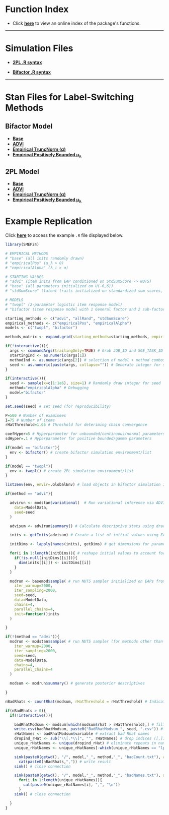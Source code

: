 # Function Index

- Click [**here**](https://github.com/nathdep/SMEP24/wiki/INDEX) to view an online index of the package's functions.
***
# Simulation Files

- [**2PL .R syntax**](https://github.com/nathdep/SMEP24/blob/main/R/twopl.R)

- [**Bifactor .R syntax**](https://github.com/nathdep/SMEP24/blob/main/R/bifactor.R)

***

# Stan Files for Label-Switching Methods

## Bifactor Model

- [**Base**](https://github.com/nathdep/SMEP24/blob/main/Stan/bifactor_base.stan)
- [**ADVI**](https://github.com/nathdep/SMEP24/blob/main/Stan/bifactor_advi.stan)
- [**Empirical TruncNorm (α)**](https://github.com/nathdep/SMEP24/blob/main/Stan/bifactor_empiricalAlpha.stan)
- [**Empirical Positively Bounded μ<sub>λ</sub>**](https://github.com/nathdep/SMEP24/blob/main/Stan/bifactor_empiricalPos.stan)

## 2PL Model
- [**Base**](https://github.com/nathdep/SMEP24/blob/main/Stan/twopl_base.stan)
- [**ADVI**](https://github.com/nathdep/SMEP24/blob/main/Stan/twopl_advi.stan)
- [**Empirical TruncNorm (α)**](https://github.com/nathdep/SMEP24/blob/main/Stan/twopl_empiricalAlpha.stan)
- [**Empirical Positively Bounded μ<sub>λ</sub>**](https://github.com/nathdep/SMEP24/blob/main/Stan/twopl_empiricalPos.stan)

# Example Replication
Click [**here**](https://github.com/nathdep/SMEP24/blob/main/example.R) to access the example `.R` file displayed below.
```r
library(SMEP24)

# EMPIRICAL METHODS
# "base" (all inits randomly drawn)
# "empiricalPos" (μ_λ > 0)
# "empiricalAlpha" (λ_i > α)

# STARTING VALUES
# "advi" (item inits from EAP conditioned on StdSumScore -> NUTS)
# "base" (all parameters initialized on U(-6,6))
# "stdSumScore" (latent traits initialized on standardized sum scores, all other parameters initialized on U(-6,6))

# MODELS
# "twopl" (2-parameter logistic item response model)
# "bifactor (item response model with 1 General factor and 2 sub-factors)

starting_methods <- c("advi", "allRand", "stdSumScore")
empirical_methods <- c("empiricalPos", "empiricalAlpha")
models <- c("twopl", "bifactor")

methods_matrix <- expand.grid(starting_methods=starting_methods, empirical_methods=empirical_methods, models=models)

if(!interactive()){
  args <- commandArgs(trailingOnly=TRUE) # Grab JOB_ID and SGE_TASK_ID from .job file in Argon
  startingInd <- as.numeric(args[1])
  methodInd <- as.numeric(args[2]) # selection of model + method combos based on SGE_TASK_ID
  seed <- as.numeric(paste(args, collapse="")) # Generate integer for seed
}

if(interactive()){
  seed <- sample(x=c(1:1e6), size=1) # Randomly draw integer for seed
  method="empiricalAlpha" # Debugging
  model="bifactor"
}

set.seed(seed) # set seed (for reproducibility)

P=500 # Number of examinees
I=75 # Number of items
rHatThreshold=1.05 # Threshold for deteriming chain convergence

coefHyper=5 # Hyperparameter for unbounded/continuous/normal parameters
sdHyper=.1 # Hyperparameter for positive bounded/gamma parameters

if(model == "bifactor"){
  env <- bifactor() # create bifactor simulation environment/list
}

if(model == "twopl"){
  env <- twopl() # create 2PL simulation environment/list
}

list2env(env, envir=.GlobalEnv) # load objects in bifactor simulation into global environment

if(method == "advi"){

  advirun <- modstan$variational(  # Run variational inference via ADVI
    data=ModelData,
    seed=seed
  )

  advisum <- advirun$summary() # Calculate descriptive stats using draws from approximated posteriors

  inits <- getInits(advisum) # Create a list of initial values using EAP extracted from advisum (to pass to NUTS in next step)

  initDims <- lapply(names(inits), getDims) # get dimensions for parameter matrices from global environment (i.e., theta in bifactor model)

  for(i in 1:length(initDims)){ # reshape initial values to account for matrix dimensions in previous step (if applicable)
    if(!is.null(initDims[[i]])){
      dim(inits[[i]]) <- initDims[[i]]
    }
  }

  modrun <- basemod$sample( # run NUTS sampler initialized on EAPs from previous step
    iter_warmup=2000,
    iter_sampling=2000,
    seed=seed,
    data=ModelData,
    chains=4,
    parallel_chains=4,
    init=function()inits
  )

}

if(!(method == "advi")){
  modrun <- modstan$sample( # run NUTS sampler (for methods other than )
    iter_warmup=2000,
    iter_sampling=2000,
    seed=seed,
    data=ModelData,
    chains=4,
    parallel_chains=4
  )

  modsum <- modrun$summary() # generate posterior descriptives

}

nBadRhats <- countRhat(modsum, rHatThreshold = rHatThreshold) # Indicator for Rhats > 1.05

if(nBadRhats > 0){
  if(!interactive()){

    badRhatModsum <- modsum[which(modsum$rhat > rHatThreshold),] # filter for posterior descriptives that exceed Rhat threshold (non-converging)
    write.csv(badRhatModsum, paste0("BadRhatModsum_", seed, ".csv")) # write non-convergent parameter posterior descriptives to .csv file
    rHatNames <- badRhatModsum$variable # extract bad Rhat names
    dropind_rHat <- sub("\\[.*\\]", "", rHatNames) # drop indices ([,])
    unique_rHatNames <- unique(dropind_rHat) # eliminate repeats in names
    unique_rHatNames <- unique_rHatNames[-which(unique_rHatNames == "lp__")] # drop lp__ (log posterior)

    sink(paste0(getwd(), "/", model,"_", method,"_", "badCount.txt"), append=TRUE) # begin appending <model>_<method>_badCount.csv file
      cat(paste0(nBadRhats,",")) # write result
    sink() # close connection

    sink(paste0(getwd(), "/", model,"_", method,"_", "badNames.txt"), append=TRUE) # begin appending <model>_<method>_badNames.csv file
      for(i in 1:length(unique_rHatNames)){
        cat(paste0(unique_rHatNames[i], ",", "\n"))
      }
    sink() # close connection

  }
}


```
